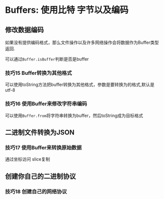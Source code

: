 # Buffers: 使用比特 字节以及编码

## 修改数据编码

如果没有提供编码格式，那么文件操作以及许多网络操作会将数据作为Buffer类型返回.

可以通过```Buffer.isBuffer```判断是否是buffer

### 技巧15 Buffer转换为其他格式

可以使用toString方法把buffer转换为其他格式，参数是要转换为的格式,默认是utf-8

### 技巧16 使用Buffer来修改字符串编码

可以使用```Buffer.from```将字符串转换为buffer，然后toString成为目标格式

## 二进制文件转换为JSON

### 技巧17 使用Buffer来转换原始数据

通过坐标访问 slice复制

## 创建你自己的二进制协议

### 技巧18 创建自己的网络协议
